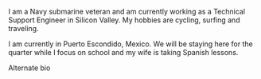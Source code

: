 I am a Navy submarine veteran and am currently working as a Technical Support Engineer in Silicon Valley. My hobbies are cycling, surfing and traveling.

I am currently in Puerto Escondido, Mexico. We will be staying here for the quarter while I focus on school and my wife is taking Spanish lessons.




Alternate bio
